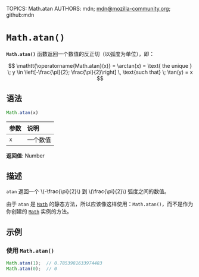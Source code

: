 TOPICS: Math.atan
AUTHORS: mdn; mdn@mozilla-community.org; github:mdn

# `Math.atan()`

**`Math.atan()`** 函数返回一个数值的反正切（以弧度为单位），即：

$$
\mathtt{\operatorname{Math.atan}(x)} = \arctan(x) = \text{ the unique } \; y \in \left[-\frac{\pi}{2};
\frac{\pi}{2}\right] \, \text{such that} \; \tan(y) = x
$$

## 语法

```javascript
Math.atan(x)
```

| 参数 | 说明 |
| :-- | :-- |
| `x` | 一个数值 |

**返回值**: Number

## 描述

`atan` 返回一个 \\(-\frac{\pi}{2}\\)  到  \\(\frac{\pi}{2}\\)  弧度之间的数值。

由于 `atan` 是 [`Math`](/zh-hans/webfrontend/Math) 的静态方法，所以应该像这样使用：`Math.atan()`，而不是作为你创建的
[`Math`](/zh-hans/webfrontend/Math) 实例的方法。

## 示例

### 使用 `Math.atan()`

```javascript
Math.atan(1);  // 0.7853981633974483
Math.atan(0);  // 0
```
